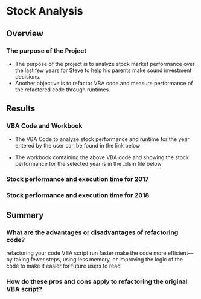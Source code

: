 # Stock Analysis 

## Overview

### The purpose of the Project

- The purpose of the project is to analyze stock market performance over the last few years for Steve to help his parents make sound investment decisions.
- Another objective is to refactor VBA code and measure performance of the refactored code through runtimes.

## Results 

### VBA Code and Workbook

- The VBA Code to analyze stock performance and runtime for the year entered by the user can be found in the link below 

- The workbook containing the above VBA code and showing the stock performance for the selected year is in the .xlsm file below

### Stock performance and execution time for 2017

### Stock performance and execution time for 2018


## Summary

### What are the advantages or disadvantages of refactoring code?
refactoring your code VBA script run faster make the code more efficient—by taking fewer steps, using less memory, or improving the logic of the code to make it easier for future users to read 

### How do these pros and cons apply to refactoring the original VBA script?
